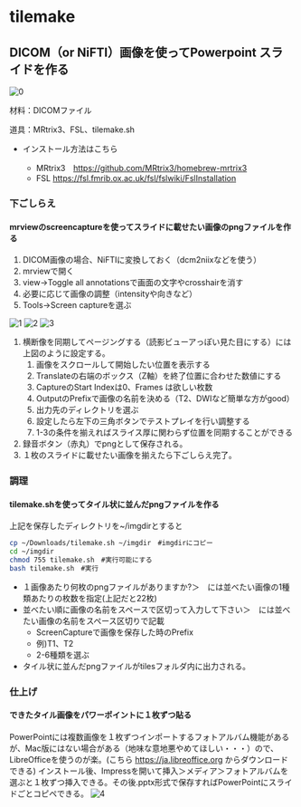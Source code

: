 # tilemake

## DICOM（or NiFTI）画像を使ってPowerpoint スライドを作る

![0](2022-11-10-22-58-00.png)

材料：DICOMファイル

道具：MRtrix3、FSL、tilemake.sh

* インストール方法はこちら

  * MRtrix3　<https://github.com/MRtrix3/homebrew-mrtrix3>
  * FSL <https://fsl.fmrib.ox.ac.uk/fsl/fslwiki/FslInstallation>

### 下ごしらえ

#### mrviewのscreencaptureを使ってスライドに載せたい画像のpngファイルを作る

1. DICOM画像の場合、NiFTIに変換しておく（dcm2niixなどを使う）
1. mrviewで開く
1. view→Toggle all annotationsで画面の文字やcrosshairを消す
1. 必要に応じて画像の調整（intensityや向きなど）
1. Tools→Screen captureを選ぶ

![1](2022-11-10-21-17-12.png) ![2](2022-11-10-21-17-51.png) ![3](2022-11-11%201.24.44.png)

1. 横断像を同期してページングする（読影ビューアっぽい見た目にする）には上図のように設定する。
    1. 画像をスクロールして開始したい位置を表示する
    2. Translateの右端のボックス（Z軸）を終了位置に合わせた数値にする
    3. CaptureのStart Indexは0、Frames は欲しい枚数
    4. OutputのPrefixで画像の名前を決める（T2、DWIなど簡単な方がgood）
    5. 出力先のディレクトリを選ぶ
    6. 設定したら左下の三角ボタンでテストプレイを行い調整する
    7. 1-3の条件を揃えればスライス厚に関わらず位置を同期することができる
1. 録音ボタン（赤丸）でpngとして保存される。
1. １枚のスライドに載せたい画像を揃えたら下ごしらえ完了。

### 調理

#### tilemake.shを使ってタイル状に並んだpngファイルを作る

上記を保存したディレクトリを~/imgdirとすると

```bash
cp ~/Downloads/tilemake.sh ~/imgdir　#imgdirにコピー
cd ~/imgdir
chmod 755 tilemake.sh　#実行可能にする
bash tilemake.sh　#実行
```

- １画像あたり何枚のpngファイルがありますか?＞　には並べたい画像の1種類あたりの枚数を指定(上記だと22枚)
- 並べたい順に画像の名前をスペースで区切って入力して下さい＞　には並べたい画像の名前をスペース区切りで記載
  - ScreenCaptureで画像を保存した時のPrefix
  - 例)T1、T2
  - 2-6種類を選ぶ
- タイル状に並んだpngファイルがtilesフォルダ内に出力される。

### 仕上げ

#### できたタイル画像をパワーポイントに１枚ずつ貼る

PowerPointには複数画像を１枚ずつインポートするフォトアルバム機能があるが、Mac版にはない場合がある（地味な意地悪やめてほしい・・・）ので、LibreOfficeを使うのが楽。(こちら <https://ja.libreoffice.org> からダウンロードできる)
インストール後、Impressを開いて挿入＞メディア＞フォトアルバムを選ぶと１枚ずつ挿入できる。その後.pptx形式で保存すればPowerPointにスライドごとコピペできる。
![4](2022-11-10-21-13-58.png)
